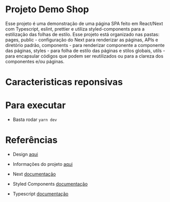 # Projeto Demo Shop
  Esse projeto é uma demonstração de uma página SPA feito em React/Next com Typescript, eslint, prettier e utiliza styled-components para a estilização das folhas de estilo. Esse projeto está organizado nas pastas: pages, public - configuração do Next para renderizar as páginas, APIs e diretório padrão, components - para renderizar componente a componente das páginas, styles - para folha de estilo das páginas e stilos globais, utils - para encapsular códigos que podem ser reutilizados ou para a clareza dos componentes e/ou páginas.

# Caracteristicas reponsivas
  
# Para executar
  * Basta rodar `yarn dev`

# Referências
* Design [aqui](https://xd.adobe.com/spec/9c4a9206-ac61-4050-796d-89c00fb79e91-ea7b/screen/f268d7c8-e6be-4aff-95cf-2f11f5add89f/specs/)
* Informações do projeto [aqui](https://bitbucket.org/bexstech/bexs-front-end-exam/src/master/)

* Next [documentação](https://nextjs.org/docs)
* Styled Components [documentação](https://styled-components.com/)
* Typescript [documentação](https://www.typescriptlang.org/)
